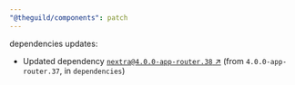```yaml
---
"@theguild/components": patch
---
```

dependencies updates:
  - Updated dependency [`nextra@4.0.0-app-router.38` ↗︎](https://www.npmjs.com/package/nextra/v/4.0.0) (from `4.0.0-app-router.37`, in `dependencies`)
